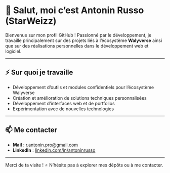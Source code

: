 # 👋 Salut, moi c’est Antonin Russo (StarWeizz)

Bienvenue sur mon profil GitHub ! Passionné par le développement, je travaille principalement sur des projets liés à l’écosystème **Walyverse** ainsi que sur des réalisations personnelles dans le développement web et logiciel.

---

## ⚡️ Sur quoi je travaille

- Développement d’outils et modules confidentiels pour l’écosystème Walyverse
- Création et amélioration de solutions techniques personnalisées
- Développement d’interfaces web et de portfolios
- Expérimentation avec de nouvelles technologies

---

## 📫 Me contacter

- **Mail** : r.antonin.pro@gmail.com
- **LinkedIn** : [linkedin.com/in/antoninrusso](https://linkedin.com/in/antoninrusso)

---

Merci de ta visite ! ⭐ N’hésite pas à explorer mes dépôts ou à me contacter.
